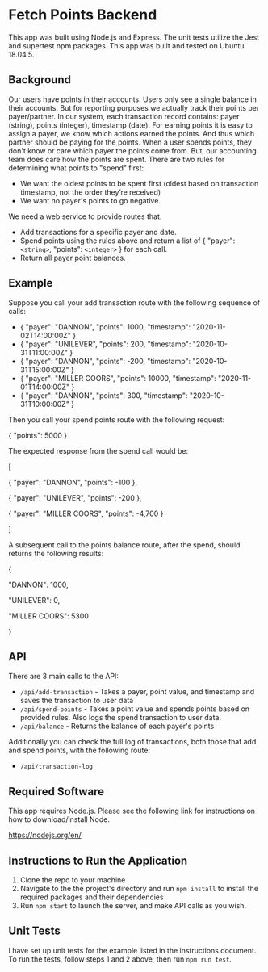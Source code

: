 # Fetch Points Backend

This app was built using Node.js and Express. The unit tests utilize the Jest and supertest npm packages. This app was built and tested on Ubuntu 18.04.5.

## Background
Our users have points in their accounts. Users only see a single balance in their accounts. But for reporting purposes we actually track their
points per payer/partner. In our system, each transaction record contains: payer (string), points (integer), timestamp (date).
For earning points it is easy to assign a payer, we know which actions earned the points. And thus which partner should be paying for the points.
When a user spends points, they don't know or care which payer the points come from. But, our accounting team does care how the points are
spent. There are two rules for determining what points to "spend" first:
- We want the oldest points to be spent first (oldest based on transaction timestamp, not the order they’re received)
- We want no payer's points to go negative.

We need a web service to provide routes that:
- Add transactions for a specific payer and date.
- Spend points using the rules above and return a list of { "payer": `<string>`, "points": `<integer>` } for each call.
- Return all payer point balances.

  
## Example
  
Suppose you call your add transaction route with the following sequence of calls:
- { "payer": "DANNON", "points": 1000, "timestamp": "2020-11-02T14:00:00Z" }
- { "payer": "UNILEVER", "points": 200, "timestamp": "2020-10-31T11:00:00Z" }
- { "payer": "DANNON", "points": -200, "timestamp": "2020-10-31T15:00:00Z" }
- { "payer": "MILLER COORS", "points": 10000, "timestamp": "2020-11-01T14:00:00Z" }
- { "payer": "DANNON", "points": 300, "timestamp": "2020-10-31T10:00:00Z" }
  
Then you call your spend points route with the following request:
  
{ "points": 5000 }
  
The expected response from the spend call would be:
  
[
  
  { "payer": "DANNON", "points": -100 },
  
  { "payer": "UNILEVER", "points": -200 },
  
  { "payer": "MILLER COORS", "points": -4,700 }
  
]
  
A subsequent call to the points balance route, after the spend, should returns the following results:
  
{
  
"DANNON": 1000,
  
"UNILEVER": 0,
  
"MILLER COORS": 5300
  
}


## API

There are 3 main calls to the API:

- `/api/add-transaction` - Takes a payer, point value, and timestamp and saves the transaction to user data
- `/api/spend-points` - Takes a point value and spends points based on provided rules. Also logs the spend transaction to user data.
- `/api/balance` - Returns the balance of each payer's points

Additionally you can check the full log of transactions, both those that add and spend points, with the following route:

- `/api/transaction-log`

## Required Software

This app requires Node.js. Please see the following link for instructions on how to download/install Node.

https://nodejs.org/en/

## Instructions to Run the Application

1. Clone the repo to your machine
2. Navigate to the the project's directory and run `npm install` to install the required packages and their dependencies
3. Run `npm start` to launch the server, and make API calls as you wish.

## Unit Tests

I have set up unit tests for the example listed in the instructions document. To run the tests, follow steps 1 and 2 above, then run `npm run test`.
